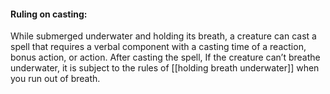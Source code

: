 #### Ruling on casting:
While submerged underwater and holding its breath, a creature can cast a spell that requires a verbal component with a casting time of a reaction, bonus action, or action. After casting the spell, If the creature can’t breathe underwater, it is subject to the rules of [[holding breath underwater]] when you run out of breath. 